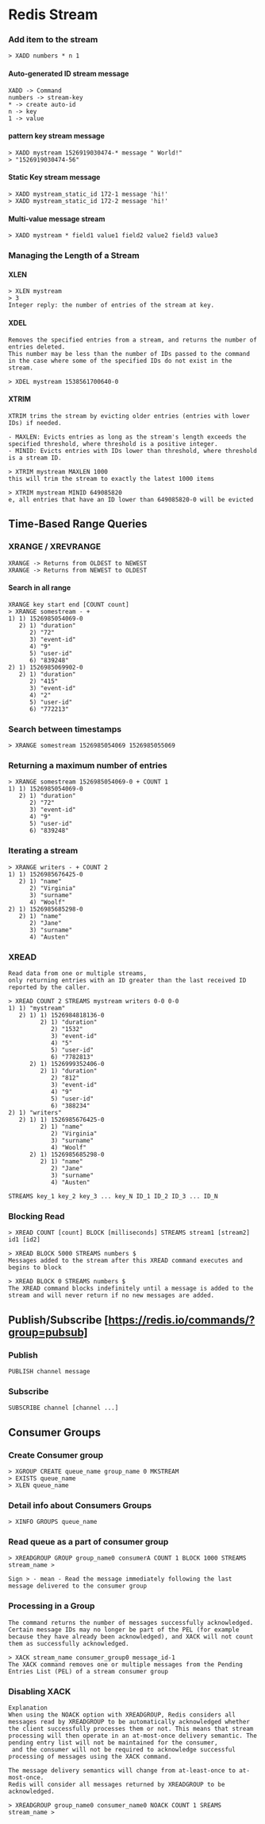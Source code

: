 # Redis Stream

### Add item to the stream

````text
> XADD numbers * n 1
````
#### Auto-generated ID stream message
````text
XADD -> Command 
numbers -> stream-key
* -> create auto-id
n -> key
1 -> value
````
#### pattern key stream message
````text
> XADD mystream 1526919030474-* message " World!"
> "1526919030474-56"
````
#### Static Key stream message
````text
> XADD mystream_static_id 172-1 message 'hi!'
> XADD mystream_static_id 172-2 message 'hi!'
````
#### Multi-value message stream 
````text
> XADD mystream * field1 value1 field2 value2 field3 value3
````

### Managing the Length of a Stream
#### XLEN
````text
> XLEN mystream
> 3
Integer reply: the number of entries of the stream at key.
````
#### XDEL
````text
Removes the specified entries from a stream, and returns the number of entries deleted. 
This number may be less than the number of IDs passed to the command in the case where some of the specified IDs do not exist in the stream.
````
````text
> XDEL mystream 1538561700640-0
````

#### XTRIM
````text
XTRIM trims the stream by evicting older entries (entries with lower IDs) if needed.
````
````text
- MAXLEN: Evicts entries as long as the stream's length exceeds the specified threshold, where threshold is a positive integer.
- MINID: Evicts entries with IDs lower than threshold, where threshold is a stream ID.
````
````text
> XTRIM mystream MAXLEN 1000
this will trim the stream to exactly the latest 1000 items
````

````text
> XTRIM mystream MINID 649085820
e, all entries that have an ID lower than 649085820-0 will be evicted
````

## Time-Based Range Queries

### XRANGE / XREVRANGE
````text
XRANGE -> Returns from OLDEST to NEWEST
XRANGE -> Returns from NEWEST to OLDEST
````

#### Search in all range
````text
XRANGE key start end [COUNT count]
> XRANGE somestream - +
1) 1) 1526985054069-0
   2) 1) "duration"
      2) "72"
      3) "event-id"
      4) "9"
      5) "user-id"
      6) "839248"
2) 1) 1526985069902-0
   2) 1) "duration"
      2) "415"
      3) "event-id"
      4) "2"
      5) "user-id"
      6) "772213"
````
### Search between timestamps
````text
> XRANGE somestream 1526985054069 1526985055069
````
### Returning a maximum number of entries
````text
> XRANGE somestream 1526985054069-0 + COUNT 1
1) 1) 1526985054069-0
   2) 1) "duration"
      2) "72"
      3) "event-id"
      4) "9"
      5) "user-id"
      6) "839248"
````

### Iterating a stream
````text
> XRANGE writers - + COUNT 2
1) 1) 1526985676425-0
   2) 1) "name"
      2) "Virginia"
      3) "surname"
      4) "Woolf"
2) 1) 1526985685298-0
   2) 1) "name"
      2) "Jane"
      3) "surname"
      4) "Austen"
````

### XREAD
````text
Read data from one or multiple streams, 
only returning entries with an ID greater than the last received ID reported by the caller.
````

````text
> XREAD COUNT 2 STREAMS mystream writers 0-0 0-0
1) 1) "mystream"
   2) 1) 1) 1526984818136-0
         2) 1) "duration"
            2) "1532"
            3) "event-id"
            4) "5"
            5) "user-id"
            6) "7782813"
      2) 1) 1526999352406-0
         2) 1) "duration"
            2) "812"
            3) "event-id"
            4) "9"
            5) "user-id"
            6) "388234"
2) 1) "writers"
   2) 1) 1) 1526985676425-0
         2) 1) "name"
            2) "Virginia"
            3) "surname"
            4) "Woolf"
      2) 1) 1526985685298-0
         2) 1) "name"
            2) "Jane"
            3) "surname"
            4) "Austen"
````
````text
STREAMS key_1 key_2 key_3 ... key_N ID_1 ID_2 ID_3 ... ID_N
````

### Blocking Read
````text
> XREAD COUNT [count] BLOCK [milliseconds] STREAMS stream1 [stream2] id1 [id2]
````

````text
> XREAD BLOCK 5000 STREAMS numbers $
Messages added to the stream after this XREAD command executes and begins to block
````


````text
> XREAD BLOCK 0 STREAMS numbers $
The XREAD command blocks indefinitely until a message is added to the stream and will never return if no new messages are added.
````

## Publish/Subscribe [https://redis.io/commands/?group=pubsub]

### Publish
````text
PUBLISH channel message
````
### Subscribe
````text
SUBSCRIBE channel [channel ...]
````


## Consumer Groups

### Create Consumer group
````text
> XGROUP CREATE queue_name group_name 0 MKSTREAM
> EXISTS queue_name
> XLEN queue_name
````
### Detail info about Consumers Groups
````text
> XINFO GROUPS queue_name
````

### Read queue as a part of consumer group
````text
> XREADGROUP GROUP group_name0 consumerA COUNT 1 BLOCK 1000 STREAMS stream_name >

Sign > - mean - Read the message immediately following the last message delivered to the consumer group 
````

### Processing in a Group
````text
The command returns the number of messages successfully acknowledged. Certain message IDs may no longer be part of the PEL (for example because they have already been acknowledged), and XACK will not count them as successfully acknowledged.
````
````text
> XACK stream_name consumer_group0 message_id-1
The XACK command removes one or multiple messages from the Pending Entries List (PEL) of a stream consumer group
````

### Disabling XACK
````text
Explanation
When using the NOACK option with XREADGROUP, Redis considers all messages read by XREADGROUP to be automatically acknowledged whether the client successfully processes them or not. This means that stream processing will then operate in an at-most-once delivery semantic. The pending entry list will not be maintained for the consumer,
 and the consumer will not be required to acknowledge successful processing of messages using the XACK command.
````
````text
The message delivery semantics will change from at-least-once to at-most-once.
Redis will consider all messages returned by XREADGROUP to be acknowledged.
````
````text
> XREADGROUP group_name0 consumer_name0 NOACK COUNT 1 SREAMS stream_name > 
````